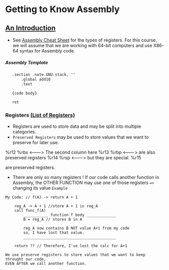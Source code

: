 # Getting to Know Assembly

## [An Introduction](https://ggbaker.ca/295/content/assembly.html)

* See [Assembly Cheat Sheet](https://ggbaker.ca/295/x86.html) for the types of registers.
For this course, we will assume that we are working with 64-bit computers and use X86-64 syntax for Assembly code.

##### Assembly Template
 ```bash
    .section .note.GNU-stack, ""
        .global add10
        .text

    {code body}

    ret
```

### Registers [(List of Registers)](https://ggbaker.ca/295/x86.html)

* Registers are used to store data and may be split into multiple categories.
* `Preserved Registers` may be used to store values that we want to preserve for later use.

%r12    %rbx <---> The second column here
%r13    %rbp <---> are also preserved registers
%r14    %rsp <---> but they are special.
%r15

are preserved registers. 

* There are only so many registers !
If our code calls another function in Assembly, the OTHER FUNCTION may use one of those registers `=>` changing its value
`Example`
``` 
My Code: // f(A) -> return A + 1

    reg_A -> A + 1 //store A + 1 in reg_A
    call func_f(A)
        ___________ function f body _____________
        B = reg_A // stores B in A

        reg_A now contains B NOT value A+1 from my code
        so, I have lost that value.  
        _________________________________________

    return ?? // Therefore, I've lost the calc for A+1

We use preserve registers to store values that we want to keep throught our code, 
EVEN AFTER we call another function. 




